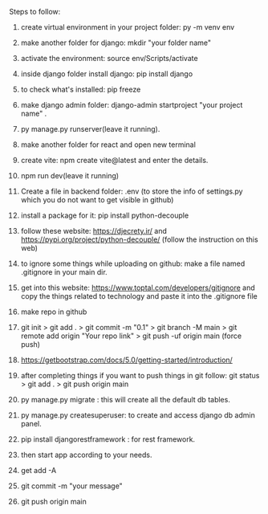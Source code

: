 Steps to follow:

1. create virtual environment in your project folder: py -m venv env
2. make another folder for django: mkdir "your folder name"
3. activate the environment: source env/Scripts/activate
4. inside django folder install django: pip install django
5. to check what's installed: pip freeze
6. make django admin folder: django-admin startproject "your project name" .
7. py manage.py runserver(leave it running).

8. make another folder for react and open new terminal
9. create vite: npm create vite@latest and enter the details.
10. npm run dev(leave it running)

11. Create a file in backend folder: .env (to store the info of settings.py which you do not want to get visible in github)
12. install a package for it: pip install python-decouple
13. follow these website: https://djecrety.ir/ and https://pypi.org/project/python-decouple/ (follow the instruction on this web)
14. to ignore some things while uploading on github: make a file named .gitignore in your main dir.
15. get into this website: https://www.toptal.com/developers/gitignore and copy the things related to technology and paste it into the .gitignore file
16. make repo in github
17. git init >  git add .  >  git commit -m "0.1" >  git branch -M main > git remote add origin "Your repo link" > git push -uf origin main (force push)
18. https://getbootstrap.com/docs/5.0/getting-started/introduction/
19. after completing things if you want to push things in git follow: git status >  git add . > git push origin main
20. py manage.py migrate : this will create all the default db tables.
21. py manage.py createsuperuser: to create and access django db admin panel.
22. pip install djangorestframework : for rest framework.
23. then start app according to your needs.

24. get add -A
25. git commit -m "your message"
26. git push origin main
